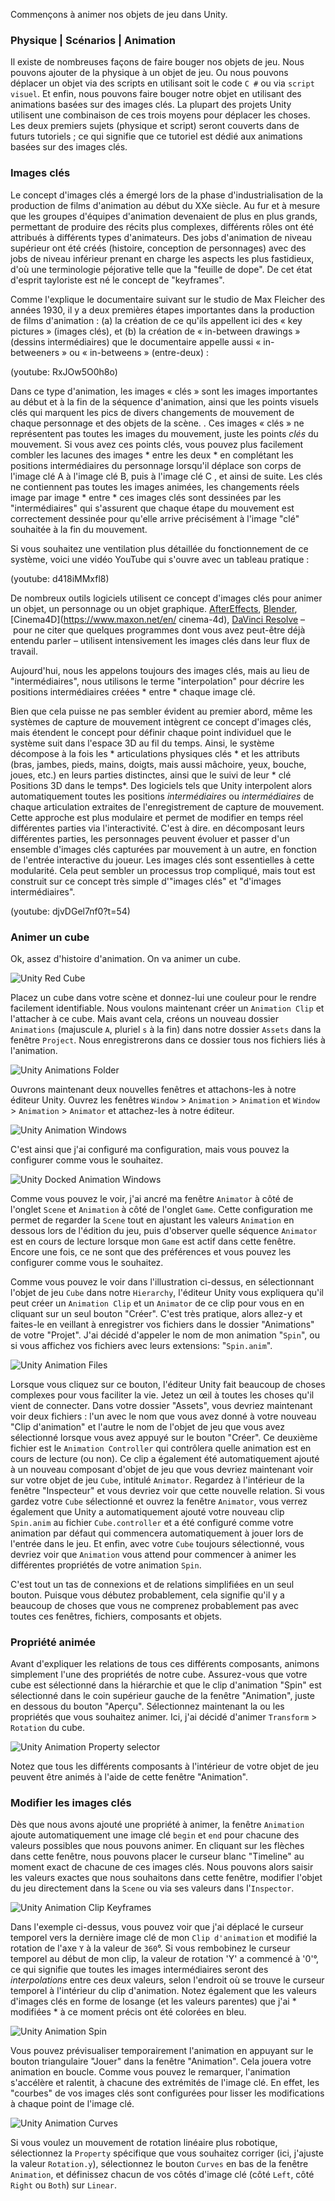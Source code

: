 Commençons à animer nos objets de jeu dans Unity.

### Physique | Scénarios | Animation
Il existe de nombreuses façons de faire bouger nos objets de jeu. Nous pouvons ajouter de la physique à un objet de jeu. Ou nous pouvons déplacer un objet via des scripts en utilisant soit le code `C #` ou via `script visuel`. Et enfin, nous pouvons faire bouger notre objet en utilisant des animations basées sur des images clés. La plupart des projets Unity utilisent une combinaison de ces trois moyens pour déplacer les choses. Les deux premiers sujets (physique et script) seront couverts dans de futurs tutoriels ; ce qui signifie que ce tutoriel est dédié aux animations basées sur des images clés.

### Images clés
Le concept d'images clés a émergé lors de la phase d'industrialisation de la production de films d'animation au début du XXe siècle. Au fur et à mesure que les groupes d'équipes d'animation devenaient de plus en plus grands, permettant de produire des récits plus complexes, différents rôles ont été attribués à différents types d'animateurs. Des jobs d'animation de niveau supérieur ont été créés (histoire, conception de personnages) avec des jobs de niveau inférieur prenant en charge les aspects les plus fastidieux, d'où une terminologie péjorative telle que la "feuille de dope". De cet état d'esprit tayloriste est né le concept de "keyframes".

Comme l'explique le documentaire suivant sur le studio de Max Fleicher des années 1930, il y a deux premières étapes importantes dans la production de films d'animation : (a) la création de ce qu'ils appellent ici des « key pictures » (images clés), et (b) la création de « in-between drawings » (dessins intermédiaires) que le documentaire appelle aussi « in-betweeners » ou « in-betweens » (entre-deux) :

(youtube: RxJOw5O0h8o)

Dans ce type d'animation, les images « clés » sont les images importantes au début et à la fin de la séquence d'animation, ainsi que les points visuels clés qui marquent les pics de divers changements de mouvement de chaque personnage et des objets de la scène. . Ces images « clés » ne représentent pas toutes les images du mouvement, juste les points *clés* du mouvement. Si vous avez ces points clés, vous pouvez plus facilement combler les lacunes des images * entre les deux * en complétant les positions intermédiaires du personnage lorsqu'il déplace son corps de l'image clé A à l'image clé B, puis à l'image clé C , et ainsi de suite. Les clés ne contiennent pas toutes les images animées, les changements réels image par image * entre * ces images clés sont dessinées par les "intermédiaires" qui s'assurent que chaque étape du mouvement est correctement dessinée pour qu'elle arrive précisément à l'image "clé" souhaitée à la fin du mouvement.

Si vous souhaitez une ventilation plus détaillée du fonctionnement de ce système, voici une vidéo YouTube qui s'ouvre avec un tableau pratique :

(youtube: d418iMMxfl8)

De nombreux outils logiciels utilisent ce concept d'images clés pour animer un objet, un personnage ou un objet graphique. [AfterEffects](https://en.wikipedia.org/wiki/Adobe_After_Effects), [Blender](https://www.blender.org), [Cinema4D](https://www.maxon.net/en/ cinema-4d), [DaVinci Resolve](https://www.blackmagicdesign.com/products/davinciresolve/) – pour ne citer que quelques programmes dont vous avez peut-être déjà entendu parler – utilisent intensivement les images clés dans leur flux de travail.

Aujourd'hui, nous les appelons toujours des images clés, mais au lieu de "intermédiaires", nous utilisons le terme "interpolation" pour décrire les positions intermédiaires créées * entre * chaque image clé.

Bien que cela puisse ne pas sembler évident au premier abord, même les systèmes de capture de mouvement intègrent ce concept d'images clés, mais étendent le concept pour définir chaque point individuel que le système suit dans l'espace 3D au fil du temps. Ainsi, le système décompose à la fois les * articulations physiques clés * et les attributs (bras, jambes, pieds, mains, doigts, mais aussi mâchoire, yeux, bouche, joues, etc.) en leurs parties distinctes, ainsi que le suivi de leur * clé Positions 3D dans le temps*. Des logiciels tels que Unity interpolent alors automatiquement toutes les positions *intermédiaires* ou *intermédiaires* de chaque articulation extraites de l'enregistrement de capture de mouvement. Cette approche est plus modulaire et permet de modifier en temps réel différentes parties via l'interactivité. C'est à dire. en décomposant leurs différentes parties, les personnages peuvent évoluer et passer d'un ensemble d'images clés capturées par mouvement à un autre, en fonction de l'entrée interactive du joueur. Les images clés sont essentielles à cette modularité. Cela peut sembler un processus trop compliqué, mais tout est construit sur ce concept très simple d'"images clés" et "d'images intermédiaires".

(youtube: djvDGel7nf0?t=54)

### Animer un cube
Ok, assez d'histoire d'animation. On va animer un cube.

![Unity Red Cube](unity-cube.png)

Placez un cube dans votre scène et donnez-lui une couleur pour le rendre facilement identifiable. Nous voulons maintenant créer un `Animation Clip` et l'attacher à ce cube. Mais avant cela, créons un nouveau dossier `Animations` (majuscule `A`, pluriel `s` à la fin) dans notre dossier `Assets` dans la fenêtre `Project`. Nous enregistrerons dans ce dossier tous nos fichiers liés à l'animation.

![Unity Animations Folder](unity-project-animations-folder.png)

Ouvrons maintenant deux nouvelles fenêtres et attachons-les à notre éditeur Unity. Ouvrez les fenêtres `Window` > `Animation` > `Animation` et `Window` > `Animation` > `Animator` et attachez-les à notre éditeur.

![Unity Animation Windows](unity-animation-windows.png)

C'est ainsi que j'ai configuré ma configuration, mais vous pouvez la configurer comme vous le souhaitez.

![Unity Docked Animation Windows](unity-docked-animation-windows.png)

Comme vous pouvez le voir, j'ai ancré ma fenêtre `Animator` à côté de l'onglet `Scene` et `Animation` à côté de l'onglet `Game`. Cette configuration me permet de regarder la `Scene` tout en ajustant les valeurs `Animation` en dessous lors de l'édition du jeu, puis d'observer quelle séquence `Animator` est en cours de lecture lorsque mon `Game` est actif dans cette fenêtre. Encore une fois, ce ne sont que des préférences et vous pouvez les configurer comme vous le souhaitez.

Comme vous pouvez le voir dans l'illustration ci-dessus, en sélectionnant l'objet de jeu `Cube` dans notre `Hierarchy`, l'éditeur Unity vous expliquera qu'il peut créer un `Animation Clip` et un `Animator` de ce clip pour vous en en cliquant sur un seul bouton "Créer". C'est très pratique, alors allez-y et faites-le en veillant à enregistrer vos fichiers dans le dossier "Animations" de votre "Projet". J'ai décidé d'appeler le nom de mon animation "`Spin`", ou si vous affichez vos fichiers avec leurs extensions: "`Spin.anim`".

![Unity Animation Files](unity-animation-files.png)

Lorsque vous cliquez sur ce bouton, l'éditeur Unity fait beaucoup de choses complexes pour vous faciliter la vie. Jetez un œil à toutes les choses qu'il vient de connecter. Dans votre dossier "Assets", vous devriez maintenant voir deux fichiers : l'un avec le nom que vous avez donné à votre nouveau "Clip d'animation" et l'autre le nom de l'objet de jeu que vous avez sélectionné lorsque vous avez appuyé sur le bouton "Créer". Ce deuxième fichier est le `Animation Controller` qui contrôlera quelle animation est en cours de lecture (ou non). Ce clip a également été automatiquement ajouté à un nouveau composant d'objet de jeu que vous devriez maintenant voir sur votre objet de jeu `Cube`, intitulé `Animator`. Regardez à l'intérieur de la fenêtre "Inspecteur" et vous devriez voir que cette nouvelle relation. Si vous gardez votre `Cube` sélectionné et ouvrez la fenêtre `Animator`, vous verrez également que Unity a automatiquement ajouté votre nouveau clip `Spin.anim` au fichier `Cube.controller` et a été configuré comme votre animation par défaut qui commencera automatiquement à jouer lors de l'entrée dans le jeu. Et enfin, avec votre `Cube` toujours sélectionné, vous devriez voir que `Animation` vous attend pour commencer à animer les différentes propriétés de votre animation `Spin`.

C'est tout un tas de connexions et de relations simplifiées en un seul bouton. Puisque vous débutez probablement, cela signifie qu'il y a beaucoup de choses que vous ne comprenez probablement pas avec toutes ces fenêtres, fichiers, composants et objets.

### Propriété animée
Avant d'expliquer les relations de tous ces différents composants, animons simplement l'une des propriétés de notre cube. Assurez-vous que votre cube est sélectionné dans la hiérarchie et que le clip d'animation "Spin" est sélectionné dans le coin supérieur gauche de la fenêtre "Animation", juste en dessous du bouton "Aperçu". Sélectionnez maintenant la ou les propriétés que vous souhaitez animer. Ici, j'ai décidé d'animer `Transform` > `Rotation` du cube.

![Unity Animation Property selector](unity-animation-property-selector.png)

Notez que tous les différents composants à l'intérieur de votre objet de jeu peuvent être animés à l'aide de cette fenêtre "Animation".

### Modifier les images clés
Dès que nous avons ajouté une propriété à animer, la fenêtre `Animation` ajoute automatiquement une image clé `begin` et `end` pour chacune des valeurs possibles que nous pouvons animer. En cliquant sur les flèches dans cette fenêtre, nous pouvons placer le curseur blanc "Timeline" au moment exact de chacune de ces images clés. Nous pouvons alors saisir les valeurs exactes que nous souhaitons dans cette fenêtre, modifier l'objet du jeu directement dans la `Scene` ou via ses valeurs dans l'`Inspector`.

![Unity Animation Clip Keyframes](unity-animation-keyframe-end.png)

Dans l'exemple ci-dessus, vous pouvez voir que j'ai déplacé le curseur temporel vers la dernière image clé de mon `Clip d'animation` et modifié la rotation de l'axe `Y` à la valeur de `360`°. Si vous rembobinez le curseur temporel au début de mon clip, la valeur de rotation 'Y' a commencé à '0'°, ce qui signifie que toutes les images intermédiaires seront des *interpolations* entre ces deux valeurs, selon l'endroit où se trouve le curseur temporel à l'intérieur du clip d'animation. Notez également que les valeurs d'images clés en forme de losange (et les valeurs parentes) que j'ai * modifiées * à ce moment précis ont été colorées en bleu.

![Unity Animation Spin](unity-animation-spin.gif)

Vous pouvez prévisualiser temporairement l'animation en appuyant sur le bouton triangulaire "Jouer" dans la fenêtre "Animation". Cela jouera votre animation en boucle. Comme vous pouvez le remarquer, l'animation s'accélère et ralentit, à chacune des extrémités de l'image clé. En effet, les "courbes" de vos images clés sont configurées pour lisser les modifications à chaque point de l'image clé.

![Unity Animation Curves](unity-animation-curves-tangent-linear.png)

Si vous voulez un mouvement de rotation linéaire plus robotique, sélectionnez la `Property` spécifique que vous souhaitez corriger (ici, j'ajuste la valeur `Rotation.y`), sélectionnez le bouton `Curves` en bas de la fenêtre `Animation`, et définissez chacun de vos côtés d'image clé (côté `Left`, côté `Right` ou `Both`) sur `Linear`.